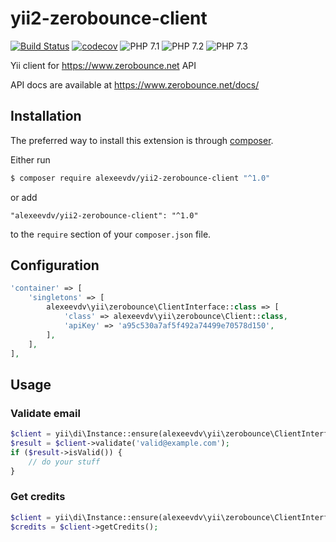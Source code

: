 # yii2-zerobounce-client

[![Build Status](https://travis-ci.com/alexeevdv/yii2-zerobounce-client.svg?branch=master)](https://travis-ci.com/alexeevdv/yii2-zerobounce-client) 
[![codecov](https://codecov.io/gh/alexeevdv/yii2-zerobounce-client/branch/master/graph/badge.svg)](https://codecov.io/gh/alexeevdv/yii2-zerobounce-client)
![PHP 7.1](https://img.shields.io/badge/PHP-7.1-green.svg) 
![PHP 7.2](https://img.shields.io/badge/PHP-7.2-green.svg)
![PHP 7.3](https://img.shields.io/badge/PHP-7.3-green.svg)

Yii client for https://www.zerobounce.net API

API docs are available at https://www.zerobounce.net/docs/

## Installation

The preferred way to install this extension is through [composer](https://getcomposer.org/download/).

Either run

```bash
$ composer require alexeevdv/yii2-zerobounce-client "^1.0"
```

or add

```
"alexeevdv/yii2-zerobounce-client": "^1.0"
```

to the ```require``` section of your `composer.json` file.

## Configuration

```php
'container' => [
    'singletons' => [
        alexeevdv\yii\zerobounce\ClientInterface::class => [
            'class' => alexeevdv\yii\zerobounce\Client::class,
            'apiKey' => 'a95c530a7af5f492a74499e70578d150',         
        ],
    ],
],
```

## Usage


### Validate email
```php
$client = yii\di\Instance::ensure(alexeevdv\yii\zerobounce\ClientInterface::class);
$result = $client->validate('valid@example.com');
if ($result->isValid()) {
    // do your stuff
}
```

### Get credits
```php
$client = yii\di\Instance::ensure(alexeevdv\yii\zerobounce\ClientInterface::class);
$credits = $client->getCredits();
```
